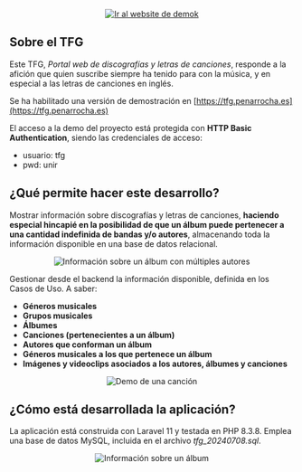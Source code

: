 <p align="center"><a href="https://tfg.penarrocha.es" target="_blank"><img src="https://penarrocha.es/media/tfg/tfg-home.jpg" alt="Ir al website de demok"></a></p>

## Sobre el TFG

Este TFG, *Portal web de discografías y letras de canciones*, responde a la afición que quien suscribe siempre ha tenido para con la música, y en especial a las letras de canciones en inglés.

Se ha habilitado una versión de demostración en [https://tfg.penarrocha.es](https://tfg.penarrocha.es)

El acceso a la demo del proyecto está protegida con **HTTP Basic Authentication**, siendo las credenciales de acceso:
- usuario: tfg
- pwd: unir


## ¿Qué permite hacer este desarrollo?

Mostrar información sobre discografías y letras de canciones, **haciendo especial hincapié en la posibilidad de que un álbum puede pertenecer a una cantidad indefinida de bandas y/o autores**, almacenando toda la información disponible en una base de datos relacional.

<p align="center"><img src="https://penarrocha.es/media/tfg/tfg-album-2.jpg" alt="Información sobre un álbum con múltiples autores" /></p>

Gestionar desde el backend la información disponible, definida en los Casos de Uso. A saber: 
- **Géneros musicales**
- **Grupos musicales**
- **Álbumes**
- **Canciones (pertenecientes a un álbum)**
- **Autores que conforman un álbum**
- **Géneros musicales a los que pertenece un álbum**
- **Imágenes y videoclips asociados a los autores, álbumes y canciones**

<p align="center"><img src="https://penarrocha.es/media/tfg/tfg-song.jpg" alt="Demo de una canción"></p>

## ¿Cómo está desarrollada la aplicación?
La aplicación está construida con Laravel 11 y testada en PHP 8.3.8. Emplea una base de datos MySQL, incluida en el archivo *tfg_20240708.sql*.

<p align="center"><img src="https://penarrocha.es/media/tfg/tfg-album.jpg" alt="Información sobre un álbum" /></p>
